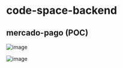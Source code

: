 # code-space-backend

## mercado-pago (POC)

![image](https://github.com/R-o-d-r-i-g-o/mercado-pago-checkout-POC/assets/89111957/1925028e-c6ed-4c08-860a-be997146626d)

![image](https://github.com/R-o-d-r-i-g-o/mercado-pago-checkout-POC/assets/89111957/adfde284-6ac0-48bc-a780-130114355c3f)
